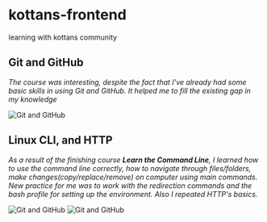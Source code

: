 # kottans-frontend
learning with kottans community

## Git and GitHub
*The course was interesting, despite the fact that I've already had some basic skills in using Git and GitHub. It helped me to fill the existing gap in my knowledge*

![Git and GitHub](https://github.com/simpleil/kottans-frontend/blob/master/task_Git%20_GitHub/task_git.jpg)

## Linux CLI, and HTTP
*As a result of the finishing course **Learn the Command Line**, I learned how to use the command line correctly, how to navigate through files/folders, make changes(copy/replace/remove) on computer using main commands.
New practice for me was to work with the redirection commands and the bash profile for setting up the environment. Also I repeated HTTP's basics.*

![Git and GitHub](https://github.com/simpleil/kottans-frontend/blob/master/task_linux_cli/task-linux-cli1.JPG)
![Git and GitHub](https://github.com/simpleil/kottans-frontend/blob/master/task_linux_cli/task-linux-cli2.JPG)

